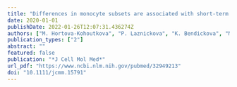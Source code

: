 ```yaml
---
title: "Differences in monocyte subsets are associated with short-term survival in patients with septic shock"
date: 2020-01-01
publishDate: 2022-01-26T12:07:31.436274Z
authors: ["M. Hortova-Kohoutkova", "P. Laznickova", "K. Bendickova", "M. De Zuani", "I. Andrejcinova", "V. Tomaskova", "P. Suk", "V. Sramek", "M. Helan", "J. Fric"]
publication_types: ["2"]
abstract: ""
featured: false
publication: "*J Cell Mol Med*"
url_pdf: "https://www.ncbi.nlm.nih.gov/pubmed/32949213"
doi: "10.1111/jcmm.15791"
---
```


